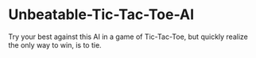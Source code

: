# Unbeatable-Tic-Tac-Toe-AI
Try your best against this AI in a game of Tic-Tac-Toe, but quickly realize the only way to win, is to tie.
